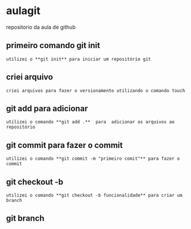 # aulagit
repositorio da aula de github

## primeiro comando git init
	utilizei o **git init** para iniciar um repositório git

## criei arquivo
	criei arquivos para fazer o versionamento utilizando o comando touch

## git add para adicionar
	utilizei o comando **git add .**  para 	adicionar os arquivos ao repositório

## git commit para fazer o commit
	utilizei o comando **git commit -m "primeiro comit"** para fazer o commit

## git checkout -b
    utilizei o comando **git checkout -b funcionalidade** para criar um branch

## git branch 
